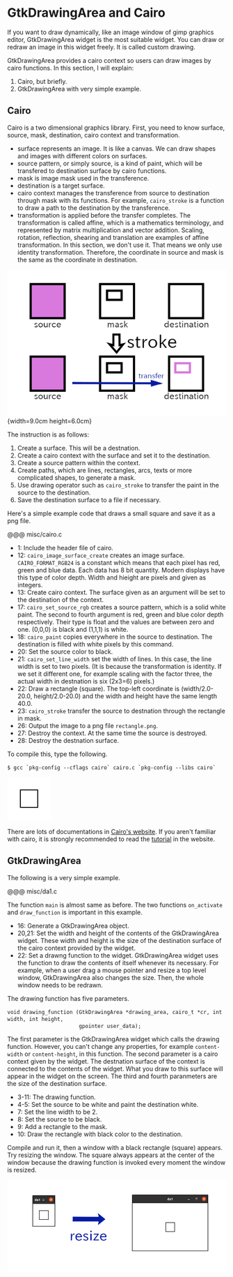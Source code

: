 # GtkDrawingArea and Cairo

If you want to draw dynamically, like an image window of gimp graphics editor, GtkDrawingArea widget is the most suitable widget.
You can draw or redraw an image in this widget freely.
It is called custom drawing.

GtkDrawingArea provides a cairo context so users can draw images by cairo functions.
In this section, I will explain:

1. Cairo, but briefly.
2. GtkDrawingArea with very simple example.

## Cairo

Cairo is a two dimensional graphics library.
First, you need to know surface, source, mask, destination, cairo context and transformation.

- surface represents an image.
It is like a canvas.
We can draw shapes and images with different colors on surfaces.
- source pattern, or simply source, is a kind of paint, which will be transfered to destination surface by cairo functions.
- mask is image mask used in the transference.
- destination is a target surface.
- cairo context manages the transference from source to destination through mask with its functions.
For example, `cairo_stroke` is a function to draw a path to the destination by the transference.
- transformation is applied before the transfer completes.
The transformation is called affine, which is a mathematics terminology, and represented by matrix multiplication and vector addition.
Scaling, rotation, reflection, shearing and translation are examples of affine transformation.
In this section, we don't use it.
That means we only use identity transformation.
Therefore, the coordinate in source and mask is the same as the coordinate in destination.

![Stroke a rectangle](../image/cairo.png){width=9.0cm height=6.0cm}

The instruction is as follows:

1. Create a surface.
This will be a destnation.
2. Create a cairo context with the surface and set it to the destination.
3. Create a source pattern within the context.
4. Create paths, which are lines, rectangles, arcs, texts or more complicated shapes, to generate a mask.
5. Use drawing operator such as `cairo_stroke` to transfer the paint in the source to the destination.
6. Save the destination surface to a file if necessary.

Here's a simple example code that draws a small square and save it as a png file.

@@@ misc/cairo.c

- 1: Include the header file of cairo.
- 12: `cairo_image_surface_create` creates an image surface.
`CAIRO_FORMAT_RGB24` is a constant which means that each pixel has red, green and blue data.
Each data has 8 bit quantity.
Modern displays have this type of color depth.
Width and hieight are pixels and given as integers.
- 13: Create cairo context.
The surface given as an argument will be set to the destination of the context.
- 17: `cairo_set_source_rgb` creates a source pattern, which is a solid white paint.
The second to fourth argument is red, green and blue color depth respectively.
Their type is float and the values are between zero and one.
(0,0,0) is black and (1,1,1) is white.
- 18: `cairo_paint` copies everywhere in the source to destination.
The destination is filled with white pixels by this command.
- 20: Set the source color to black.
- 21: `cairo_set_line_width` set the width of lines.
In this case, the line width is set to two pixels.
(It is because the transformation is identity.
If we set it different one, for example scaling with the factor three, the actual width in destnation is six (2x3=6) pixels.)
- 22: Draw a rectangle (square).
The top-left coordinate is (width/2.0-20.0, height/2.0-20.0) and the width and height have the same length 40.0.
- 23: `cairo_stroke` transfer the source to destnation through the rectangle in mask.
- 26: Output the image to a png file `rectangle.png`.
- 27: Destroy the context. At the same time the source is destroyed.
- 28: Destroy the destnation surface.

To compile this, type the following.

    $ gcc `pkg-config --cflags cairo` cairo.c `pkg-config --libs cairo`

![rectangle.png](misc/rectangle.png)

There are lots of documentations in [Cairo's website](https://www.cairographics.org/).
If you aren't familiar with cairo, it is strongly recommended to read the [tutorial](https://www.cairographics.org/tutorial/) in the website.

## GtkDrawingArea

The following is a very simple example.

@@@ misc/da1.c

The function `main` is almost same as before.
The two functions `on_activate` and `draw_function` is important in this example.

- 16: Generate a GtkDrawingArea object.
- 20,21: Set the width and height of the contents of the GtkDrawingArea widget.
These width and height is the size of the destination surface of the cairo context provided by the widget.
- 22: Set a drawng function to the widget.
GtkDrawingArea widget uses the function to draw the contents of itself whenever its necessary.
For example, when a user drag a mouse pointer and resize a top level window, GtkDrawingArea also changes the size.
Then, the whole window needs to be redrawn.

The drawing function has five parameters.

    void drawing_function (GtkDrawingArea *drawing_area, cairo_t *cr, int width, int height,
                           gpointer user_data);

The first parameter is the GtkDrawingArea widget which calls the drawing function.
However, you can't change any properties, for example `content-width` or `content-height`, in this function.
The second parameter is a cairo context given by the widget.
The destnation surface of the context is connected to the contents of the widget.
What you draw to this surface will appear in the widget on the screen.
The third and fourth paranmeters are the size of the destination surface.

- 3-11: The drawing function.
- 4-5: Set the source to be white and paint the destination white.
- 7: Set the line width to be 2.
- 8: Set the source to be black.
- 9: Add a rectangle to the mask.
- 10: Draw the rectangle with black color to the destination.

Compile and run it, then a window with a black rectangle (square) appears.
Try resizing the window.
The square always appears at the center of the window because the drawing function is invoked every moment the window is resized.

![Square in the window](../image/da1.png)

